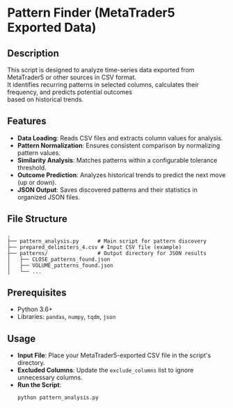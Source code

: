 # Pattern Finder (MetaTrader5 Exported Data)

## Description  
This script is designed to analyze time-series data exported from MetaTrader5 or other sources in CSV format.  
It identifies recurring patterns in selected columns, calculates their frequency, and predicts potential outcomes  
based on historical trends.

## Features  
- **Data Loading**: Reads CSV files and extracts column values for analysis.  
- **Pattern Normalization**: Ensures consistent comparison by normalizing pattern values.  
- **Similarity Analysis**: Matches patterns within a configurable tolerance threshold.  
- **Outcome Prediction**: Analyzes historical trends to predict the next move (up or down).  
- **JSON Output**: Saves discovered patterns and their statistics in organized JSON files.

## File Structure  
```plaintext
.
├── pattern_analysis.py      # Main script for pattern discovery
├── prepared_delimiters_4.csv # Input CSV file (example)
├── patterns/                # Output directory for JSON results
│   ├── CLOSE_patterns_found.json
│   ├── VOLUME_patterns_found.json
│   └── ...

```
## Prerequisites  
- Python 3.6+  
- Libraries: `pandas`, `numpy`, `tqdm`, `json`  

## Usage  
- **Input File**: Place your MetaTrader5-exported CSV file in the script's directory.  
- **Excluded Columns**: Update the `exclude_columns` list to ignore unnecessary columns.  
- **Run the Script**:  
  ```bash
  python pattern_analysis.py
